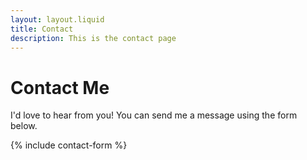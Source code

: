 ```yaml
---
layout: layout.liquid
title: Contact
description: This is the contact page
---
```


# Contact Me

I'd love to hear from you! You can send me a message using the form below.

{% include contact-form %}
